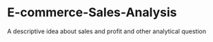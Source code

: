 # E-commerce-Sales-Analysis
A descriptive idea about sales and profit and other analytical question
